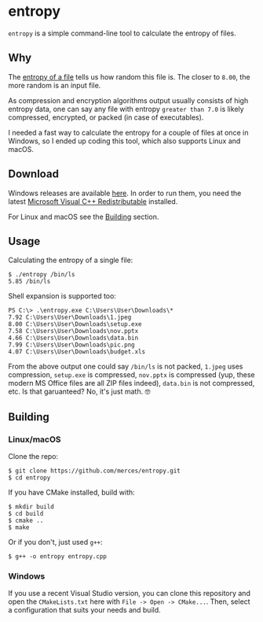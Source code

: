 # entropy

`entropy` is a simple command-line tool to calculate the entropy of files.

## Why

The [entropy of a file](https://kennethghartman.com/calculate-file-entropy/) tells us how random this file is.
The closer to `8.00`, the more random is an input file.

As compression and encryption algorithms output usually consists of high entropy data, one can say
any file with entropy `greater than 7.0` is likely compressed, encrypted, or packed (in case of executables).

I needed a fast way to calculate the entropy for a couple of files at once in Windows, so I ended up coding
this tool, which also supports Linux and macOS.

## Download

Windows releases are available [here](https://github.com/merces/entropy/releases). In order to run them, 
you need the latest [Microsoft Visual C++ Redistributable](docs.microsoft.com/en-us/cpp/windows/latest-supported-vc-redist)
installed.

For Linux and macOS see the [Building](#Building) section.

## Usage

Calculating the entropy of a single file:

    $ ./entropy /bin/ls
    5.85 /bin/ls

Shell expansion is supported too:

    PS C:\> .\entropy.exe C:\Users\User\Downloads\*
    7.92 C:\Users\User\Downloads\1.jpeg
    8.00 C:\Users\User\Downloads\setup.exe
    7.58 C:\Users\User\Downloads\nov.pptx
    4.66 C:\Users\User\Downloads\data.bin
    7.99 C:\Users\User\Downloads\pic.png
    4.07 C:\Users\User\Downloads\budget.xls
    
From the above output one could say `/bin/ls` is not packed, `1.jpeg` uses compression,
`setup.exe` is compressed, `nov.pptx` is compressed (yup, these modern MS Office files are all
ZIP files indeed), `data.bin` is not compressed, etc. Is that garuanteed? No, it's just math. :nerd_face:

## Building

### Linux/macOS

Clone the repo:

    $ git clone https://github.com/merces/entropy.git
    $ cd entropy
    
If you have CMake installed, build with:
    
    $ mkdir build
    $ cd build
    $ cmake ..
    $ make
    
Or if you don't, just used `g++`:

    $ g++ -o entropy entropy.cpp
    
### Windows

If you use a recent Visual Studio version, you can clone this repository and open the `CMakeLists.txt` here
with `File -> Open -> CMake...`. Then, select a configuration that suits your needs and build.
